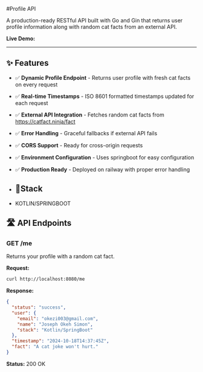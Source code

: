 #Profile API

A production-ready RESTful API built with Go and Gin that returns user profile information along with random cat facts from an external API.

**Live Demo:** 

---

## ✨ Features

- ✅ **Dynamic Profile Endpoint** - Returns user profile with fresh cat facts on every request
- ✅ **Real-time Timestamps** - ISO 8601 formatted timestamps updated for each request
- ✅ **External API Integration** - Fetches random cat facts from https://catfact.ninja/fact
- ✅ **Error Handling** - Graceful fallbacks if external API fails
- ✅ **CORS Support** - Ready for cross-origin requests
- ✅ **Environment Configuration** - Uses springboot for easy configuration
- ✅ **Production Ready** - Deployed on railway with proper error handling

- ## 🔧Stack
- KOTLIN/SPRINGBOOT

## 🛣️ API Endpoints

### GET /me

Returns your profile with a random cat fact.

**Request:**
```bash
curl http://localhost:8080/me
```

**Response:**
```json
{
  "status": "success",
  "user": {
    "email": "okezi003@gmail.com",
    "name": "Joseph Okeh Simon",
    "stack": "Kotlin/SpringBoot"
  },
  "timestamp": "2024-10-18T14:37:45Z",
  "fact": "A cat joke won't hurt."
}
```

**Status:** 200 OK

